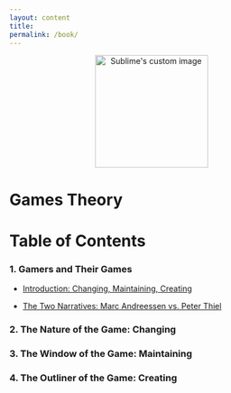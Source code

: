 ```yaml
---
layout: content
title: 
permalink: /book/
---
```


<p align="center">
  <img width="200" height="200" src="https://i.imgur.com/gSakIkl.png" alt="Sublime's custom image"/>
</p>

# Games Theory 



# Table of Contents

### 1. Gamers and Their Games

- [Introduction: Changing, Maintaining, Creating](https://allenleein.github.io/brains/2019/06/the-games)

- [The Two Narratives: Marc Andreessen vs. Peter Thiel](https://allenleein.github.io/brains/2018/11/the-two-narratives)

### 2. The Nature of the Game: Changing

### 3. The Window of the Game: Maintaining 

### 4. The Outliner of the Game: Creating




